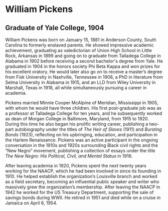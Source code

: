 # William Pickens
## Graduate of Yale College, 1904
William Pickens was born on January 15, 1881 in Anderson County, South Carolina to formerly
enslaved parents. He showed impressive academic achievement, graduating as valedictorian of
Union High School in Little Rock, Arkansas in 1899 and going on to graduate from Talladega
College in Alabama in 1902 before receiving a second bachelor&#39;s degree from Yale. He
graduated in 1904 in the honors society Phi Beta Kappa and won prizes for his excellent
oratory. He would later also go on to receive a master’s degree from Fisk University in Nashville,
Tennessee in 1908, a PhD in literature from Selma University in Alabama in 1915, and an LLD
from Wiley University in Marshall, Texas in 1918, all while simultaneously pursuing a career in
academia.

Pickens married Minnie Cooper McAlpine of Meridian, Mississippi in 1905, with whom he would
have three children. His first post-graduate job was as a professor at Talladega College for ten
years, and he subsequently worked as dean of Morgan College in Baltimore, Maryland, from
1915 to 1920. During this time he also began his prolific writing career, publishing a two-part
autobiography under the titles of *The Heir of Slaves* (1911) and *Bursting Bonds* (1923),
reflecting on his upbringing, education, and participation in the Harlem Renaissance. Pickens
was an active participant in the ongoing conversation in the 1910s and 1920s surrounding Black
civil rights and the “New Negro” movement, publishing a collection of essays under the title *The
New Negro: His Political, Civil, and Mental Status* in 1916.

After leaving academia in 1920, Pickens spent the next twenty years working for the NAACP,
which he had been involved in since its founding in 1910. He helped establish the organization’s
Louisville branch and worked as a field secretary, becoming an influential public speaker and
writer who massively grew the organization’s membership. After leaving the NAACP in 1942 he
worked for the US Treasury Department, supporting the sale of savings bonds during WWII. He
retired in 1951 and died while on a cruise in Jamaica on April 6, 1954.
